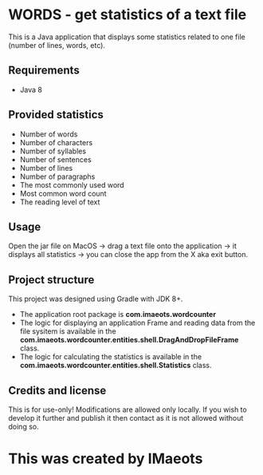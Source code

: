 # WORDS - get statistics of a text file
This is a Java application that displays some statistics related to one file (number of lines, words, etc).

## Requirements
- Java 8

## Provided statistics
- Number of words
- Number of characters
- Number of syllables
- Number of sentences
- Number of lines
- Number of paragraphs
- The most commonly used word
- Most common word count
- The reading level of text

## Usage
Open the jar file on MacOS -> drag a text file onto the application -> it displays all statistics -> you can close the app from the X aka exit button.


## Project structure
This project was designed using Gradle with JDK 8+.
- The application root package is **com.imaeots.wordcounter**
- The logic for displaying an application Frame and reading data from the file sysitem is available in the **com.imaeots.wordcounter.entities.shell.DragAndDropFileFrame** class.
- The logic for calculating the statistics is available in the **com.imaeots.wordcounter.entities.shell.Statistics** class.

## Credits and license
This is for use-only! Modifications are allowed only locally. If you wish to develop it further and publish it then contact as it is not allowed without doing so.
# This was created by IMaeots
